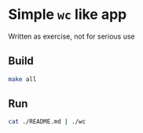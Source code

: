 # Simple `wc` like app

Written as exercise, not for serious use

## Build

```bash
make all
```

## Run

```bash
cat ./README.md | ./wc
```
